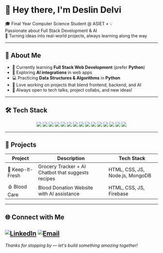 # 👋 Hey there, I'm Deslin Delvi

🎓 Final Year Computer Science Student @ ASIET • 💡  
Passionate about Full Stack Development & AI  
🚀 Turning ideas into real-world projects, always learning along the way

---

## 🧠 About Me

- 🌱 Currently learning **Full Stack Web Development** (prefer **Python**)
- 🧠 Exploring **AI integrations** in web apps
- 💻 Practicing **Data Structures & Algorithms** in **Python**
- 🤖 Love working on projects that blend frontend, backend, and AI
- 💬 Always open to tech talks, project collabs, and new ideas!

---

## 🛠 Tech Stack

<p align="center">
  <!-- Languages -->
  <img src="https://img.shields.io/badge/C-A8B9CC?style=for-the-badge&logo=c&logoColor=black" />
  <img src="https://img.shields.io/badge/C++-00599C?style=for-the-badge&logo=c%2B%2B&logoColor=white" />
  <img src="https://img.shields.io/badge/Java-007396?style=for-the-badge&logo=java&logoColor=white" />
  <img src="https://img.shields.io/badge/Python-3776AB?style=for-the-badge&logo=python&logoColor=white" />

  <!-- Web -->
  <img src="https://img.shields.io/badge/HTML5-E34F26?style=for-the-badge&logo=html5&logoColor=white" />
  <img src="https://img.shields.io/badge/CSS3-1572B6?style=for-the-badge&logo=css3&logoColor=white" />
  <img src="https://img.shields.io/badge/JavaScript-F7DF1E?style=for-the-badge&logo=javascript&logoColor=black" />

  <!-- Backend & DB -->
  <img src="https://img.shields.io/badge/Node.js-339933?style=for-the-badge&logo=node.js&logoColor=white" />
  <img src="https://img.shields.io/badge/Express.js-000000?style=for-the-badge&logo=express&logoColor=white" />
  <img src="https://img.shields.io/badge/MySQL-4479A1?style=for-the-badge&logo=mysql&logoColor=white" />
  <img src="https://img.shields.io/badge/MongoDB-47A248?style=for-the-badge&logo=mongodb&logoColor=white" />

  <!-- Tools -->
  <img src="https://img.shields.io/badge/Flutter-02569B?style=for-the-badge&logo=flutter&logoColor=white" />
  <img src="https://img.shields.io/badge/Firebase-FFCA28?style=for-the-badge&logo=firebase&logoColor=black" />
  <img src="https://img.shields.io/badge/GitHub-181717?style=for-the-badge&logo=github&logoColor=white" />
  <img src="https://img.shields.io/badge/VS%20Code-007ACC?style=for-the-badge&logo=visual-studio-code&logoColor=white" />
</p>

---

## 🔧 Projects

| Project                   | Description                                                      | Tech Stack                      |
|---------------------------|------------------------------------------------------------------|---------------------------------|
| 🥬 Keep-It-Fresh          | Grocery Tracker + AI Chatbot that suggests recipes               | HTML, CSS, JS, Node.js, MongoDB |
| 🩸 Blood Care             | Blood Donation Website with AI assistance                        | HTML, CSS, JS, Firebase         |

---

## 🌐 Connect with Me

[![LinkedIn](https://img.shields.io/badge/LinkedIn-blue?style=for-the-badge&logo=linkedin)](https://linkedin.com/in/deslin-delvi)  [![Email](https://img.shields.io/badge/Email-red?style=for-the-badge&logo=gmail&logoColor=black)](mailto:deslindelvi7@gmail.com)
---

_Thanks for stopping by — let's build something amazing together!_
